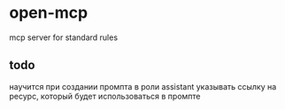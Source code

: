 # open-mcp
mcp server for standard rules


## todo

научится при создании промпта в роли assistant указывать ссылку на ресурс, который будет использоваться в промпте
